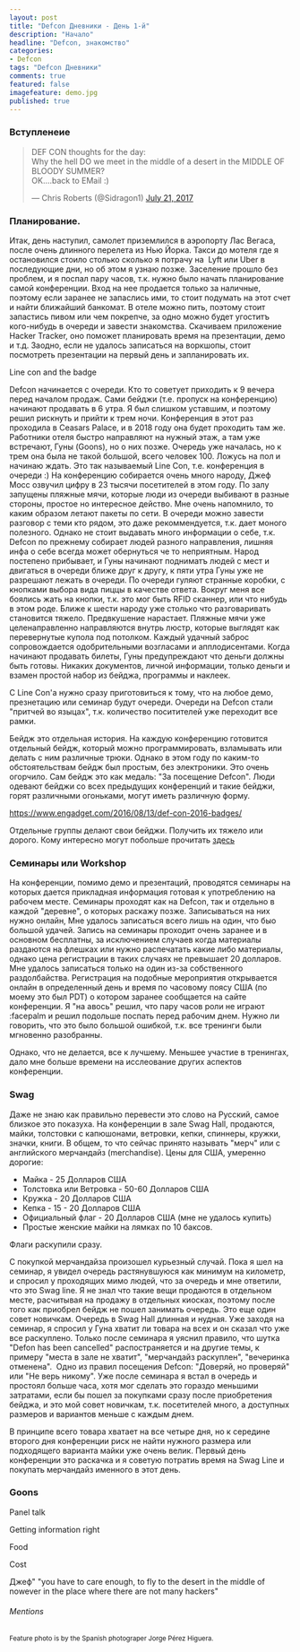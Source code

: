 ```yaml
---
layout: post
title: "Defcon Дневники - День 1-й"
description: "Начало"
headline: "Defcon, знакомство"
categories: 
- Defcon 
tags: "Defcon Дневники"
comments: true
featured: false
imagefeature: demo.jpg
published: true 
---
```


### Вступленеие

<blockquote class="twitter-tweet" data-lang="en"><p lang="en" dir="ltr">DEF CON thoughts for the day:<br>Why the hell DO we meet in the middle of a desert in the MIDDLE OF BLOODY SUMMER?<br>OK....back to EMail :)</p>&mdash; Chris Roberts (@Sidragon1) <a href="https://twitter.com/Sidragon1/status/888479193817911297">July 21, 2017</a></blockquote>
<script async src="//platform.twitter.com/widgets.js" charset="utf-8"></script>

### Планирование.

Итак, день наступил, самолет приземлился в аэропорту Лас Вегаса, после очень длинного перелета из Нью Йорка. Такси до мотеля где я остановился стоило столько сколько я потрачу на  Lyft или Uber в последующие дни, но об этом я узнаю позже. 
Заселение прошло без проблем, и я поспал пару часов, т.к. нужно было начать планирование самой конференции. Вход на нее продается только за наличные, поэтому если заранее не запаслись ими, то стоит подумать на этот счет и найти ближайший банкомат. В отеле можно пить, поэтому стоит запастись пивом или чем покрепче, за одно можно будет угоститъ кого-нибудь в очереди и завести знакомства. 
Скачиваем приложение Hacker Tracker, оно поможет планировать время на презентации, демо и т.д. Заодно, если не удалось записаться на воркшопы, стоит посмотреть презентации на первый день и запланировать их.

Line con and the badge

Defcon начинается с очереди. Кто то советует приходить к 9 вечера перед началом продаж. Сами бейджи (т.е. пропуск на конференцию) начинают продавать в 6 утра. Я был слишком уставшим, и поэтому решил рискнуть и прийти к трем ночи. Конференция в этот раз проходила в Ceasars Palace, и в 2018 году она будет проходить там же. Работники отеля быстро направляют на нужный этаж, а там уже встречают, Гуны (Goons), но о них позже. Очередь уже началась, но к трем она была не такой большой, всего человек 100. Ложусь на пол и начинаю ждать. Это так называемый Line Con, т.е. конференция в очереди :)
На конференцию собирается очень много народу, Джеф Мосс озвучил цифру в 23 тысячи посетителей в этом году.
По залу запущены пляжные мячи, которые люди из очереди выбивают в разные стороны, простое но интересное действо. Мне очень напомнило, то каким образом летают пакеты по сети. В очереди можно завести разговор с теми кто рядом, это даже рекоммендуется, т.к. дает моного полезного. Однако не стоит выдавать много информации о себе, т.к. Defcon по прежнему собирает людей разного направления, лишняя инфа о себе всегда может обернуться че то неприятным. 
Народ постепено прибывает, и Гуны начинают подниматъ людей с мест и двигаться в очереди ближе друг к другу, к пяти утра Гуны уже не разрешают лежать в очереди. 
По очереди гуляют странные коробки, с кнопками выбора вида пиццы в качестве ответа. Вокруг меня все боялись жать на кнопки, т.к. это мог быть RFID сканнер, или что нибудь в этом роде. 
Ближе к шести народу уже столько что разговаривать становится тяжело. Предвкушение нарастает. Пляжные мячи уже целенаправленно направляются внутрь люстр, которые выглядят как перевернутые купола под потолком. Каждый удачный заброс сопровождается одобрительными возгласами и апплодисентами.
Когда начинают продавать билеты, Гуны предупреждают что деньги должны быть готовы. Никаких документов, личной информации, только деньги и взамен простой набор из бейджа, программы и наклеек. 

С Line Con'а нужно сразу приготовиться к тому, что на любое демо, презнетацию или семинар будут очереди. Очереди на Defcon стали  "притчей во языцах", т.к. количество поситителей уже переходит все рамки. 

Бейдж это отдельная история. На каждую конференцию готовится отдельный бейдж, который можно программировать, взламывать или делать с ним различные трюки. Однако в этом году по каким-то обстоятельствам бейдж был простым, без электроники. Это очень огорчило. Сам бейдж это как медаль: "За посещение Defcon". Люди одевают бейджи со всех предыдущих конференций и такие бейджи, горят различными огоньками, могут иметь различную форму.

https://www.engadget.com/2016/08/13/def-con-2016-badges/

Отдельные группы делают свои бейджи. Получить их тяжело или дорого. Кому интересно могут побольше прочитать [здесь](https://www.engadget.com/2017/07/31/def-con-badge-culture/)

### Семинары или Workshop
На конференции, помимо демо и презентаций, проводятся семинары на которых дается прикладная информация готовая к употреблению на рабочем месте. Семинары проходят как на Defcon, так и отдельно в каждой "деревне", о которых раскажу позже. Записываться на них нужно онлайн, Мне удалось записаться всего лишь на один, что быо большой удачей. Запись на семинары проходит очень заранее и в основном бесплатны, за исключением случаев когда материалы раздаются на флешках или нужно распечатать какие либо материалы, однако цена регистрации в таких случаях не превышает 20 долларов. Мне удалось записаться только на один из-за собственного раздолбайства. Регистрация на подобные мероприятия открывается онлайн в определенный день и время по часовому поясу США (по моему это был PDT) о котором заранее сообщается на сайте конференции. Я "на авось" решил, что пару часов роли не играют :facepalm и решил подольше поспать перед рабочим днем. Нужно ли говорить, что это было большой ошибкой, т.к. все тренинги были мгновенно разобранны.  

Однако, что не делается, все к лучшему. Меньшее участие в тренингах, дало мне больше времени на исслеование других аспектов конференции. 

### Swag

Даже не знаю как правильно перевести это слово на Русский, самое близкое это показуха. На конференции в зале Swag Hall, продаются, майки, толстовки с капюшонами, ветровки, кепки, спиннеры, кружки, значки, книги. В общем, то что сейчас принято называть "мерч" или с английского мерчандайз (merchandise). Цены для США, умеренно дорогие:

* Майка - 25 Долларов США
* Толстовка или Ветровка - 50-60 Долларов США
* Кружка - 20 Долларов США
* Кепка - 15 - 20 Долларов США
* Официальный флаг - 20 Долларов США (мне не удалось купить)
* Простые женские майки на лямках по 10 баксов. 

Флаги раскупили сразу. 

С покупкой мерчандайза произошел курьезный случай. Пока я шел на семинар, я увидел очередь растянувшуюся как минимум на километр, и спросил у проходящих мимо людей, что за очередь и мне ответили, что это Swag line. Я не знал что такие вещи продаются в отдельном месте, расчитывая на продажу в отдельных киосках, поэтому после того как приобрел бейдж не пошел занимать очередь. Это еще один совет новичкам. Очередь в Swag Hall длинная и нудная. Уже заходя на семинар, я спросил у Гуна хватит ли товара на всех и он сказал что уже все раскуплено. Только после семинара я уяснил правило, что шутка "Defon has been cancelled" распостраняется и на другие темы, к примеру "места в зале не хватит", "мерчандайз раскуплен", "вечеринка отменена".  Одно из правил посещения Defcon: "Доверяй, но проверяй" или "Не верь никому".
Уже после семинара я встал в очередь и простоял больше часа, хотя мог сделать это гораздо меньшими затратами, если бы пошел за покупками сразу после приобретения бейджа, и это мой совет новичкам, т.к. посетителей много, а доступных размеров и вариантов меньше с каждым днем. 

В принципе всего товара хватает на все четыре дня, но к середине второго дня конференции риск не найти нужного размера или подходящего варианта майки уже очень велик. Первый день конференции это раскачка и я советую потратиь время на Swag Line и покупать мерчандайз именного в этот день.

### Goons

Panel talk


Getting information right

Food

Cost


Джеф" "you have to care enough, to fly to the desert in the middle of nowever in the place where there are not many hackers"

###### Mentions
<small>Feature photo is by the Spanish photograper Jorge Pérez Higuera. </small>